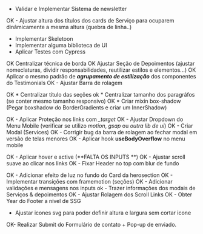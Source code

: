 * Validar e Implementar Sistema de newsletter

OK - Ajustar altura dos títulos dos cards de Serviço para ocuparem dinâmicamente a mesma altura (quebra de linha..)


* Implementar Skeletoon
* Implementar alguma biblioteca de UI
* Aplicar Testes com Cypress


OK Centralizar técnica de borda
OK Ajustar Seção de Depoimentos (ajustar nomeclaturas, dividir responsabilidades, reutilizar estilos e elementos...)
OK Aplicar o mesmo padrão de ***agrupamento de estilização*** dos componentes do Testimonials
OK - Ajustar Barra de rolagem

OK * Centralizar título das seções
ok * Centralizar tamanho dos paragráfos (se conter mesmo tamanho responsivo)
OK * Criar mixin box-shadow (Pegar boxshadow do BorderGradients e criar um InnerShadow)

OK - Aplicar Proteção nos links com *_target*
OK - Ajustar Dropdown do Menu Mobile (verificar se utilizo *motion*, *gsap* ou *outra lib de ui*)
OK - Criar Modal (Services)
OK - Corrigir bug da barra de rolagem ao fechar modal em versão de telas menores
OK - Aplicar hook **useBodyOverflow** no menu mobile

OK - Aplicar hover e active (**FALTA OS INPUTS **)
OK - Ajustar scroll suave ao clicar nos links
OK - Fixar Header no top com blur de fundo

OK - Adicionar efeito de luz no fundo do Card da herosection
OK - Implementar transições com framemotion (seções)
OK - Adicionar validações e mensagens nos inputs
ok - Trazer informações dos modais de Serviços & depoimentos
OK - Ajustar Rolagem dos Scroll Links
OK - Obter Year do Footer a nível de SSG

* Ajustar icones svg para poder definir altura e largura sem cortar icone

OK- Realizar Submit do Formulário de contato + Pop-up de enviado.
